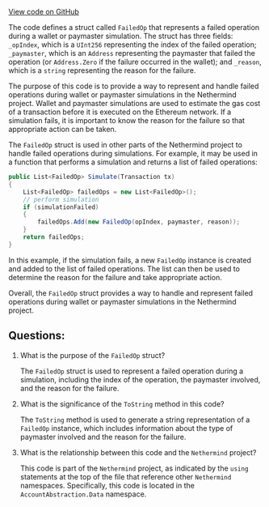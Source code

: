 [View code on GitHub](https://github.com/nethermindeth/nethermind/Nethermind.AccountAbstraction/Data/FailedOp.cs)

The code defines a struct called `FailedOp` that represents a failed operation during a wallet or paymaster simulation. The struct has three fields: `_opIndex`, which is a `UInt256` representing the index of the failed operation; `_paymaster`, which is an `Address` representing the paymaster that failed the operation (or `Address.Zero` if the failure occurred in the wallet); and `_reason`, which is a `string` representing the reason for the failure.

The purpose of this code is to provide a way to represent and handle failed operations during wallet or paymaster simulations in the Nethermind project. Wallet and paymaster simulations are used to estimate the gas cost of a transaction before it is executed on the Ethereum network. If a simulation fails, it is important to know the reason for the failure so that appropriate action can be taken.

The `FailedOp` struct is used in other parts of the Nethermind project to handle failed operations during simulations. For example, it may be used in a function that performs a simulation and returns a list of failed operations:

```csharp
public List<FailedOp> Simulate(Transaction tx)
{
    List<FailedOp> failedOps = new List<FailedOp>();
    // perform simulation
    if (simulationFailed)
    {
        failedOps.Add(new FailedOp(opIndex, paymaster, reason));
    }
    return failedOps;
}
```

In this example, if the simulation fails, a new `FailedOp` instance is created and added to the list of failed operations. The list can then be used to determine the reason for the failure and take appropriate action.

Overall, the `FailedOp` struct provides a way to handle and represent failed operations during wallet or paymaster simulations in the Nethermind project.
## Questions: 
 1. What is the purpose of the `FailedOp` struct?
    
    The `FailedOp` struct is used to represent a failed operation during a simulation, including the index of the operation, the paymaster involved, and the reason for the failure.

2. What is the significance of the `ToString` method in this code?
    
    The `ToString` method is used to generate a string representation of a `FailedOp` instance, which includes information about the type of paymaster involved and the reason for the failure.

3. What is the relationship between this code and the `Nethermind` project?
    
    This code is part of the `Nethermind` project, as indicated by the `using` statements at the top of the file that reference other `Nethermind` namespaces. Specifically, this code is located in the `AccountAbstraction.Data` namespace.